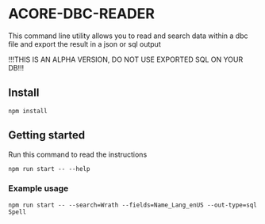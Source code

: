 # ACORE-DBC-READER

This command line utility allows you to read and search data within a dbc file and export the result in a json or sql output

!!!THIS IS AN ALPHA VERSION, DO NOT USE EXPORTED SQL ON YOUR DB!!!

## Install

`npm install`

## Getting started

Run this command to read the instructions

`npm run start -- --help`

### Example usage

`npm run start -- --search=Wrath --fields=Name_Lang_enUS --out-type=sql Spell`
